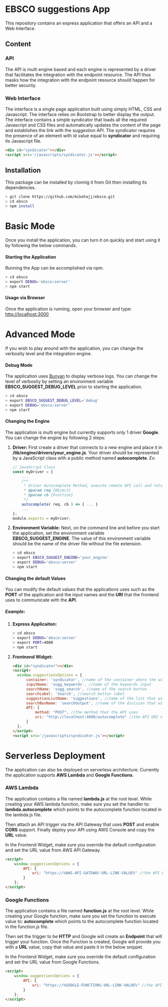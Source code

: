 # EBSCO suggestions App
This repository contains an express application that offers an API and a Web Interface.

## Content

### API
The API is multi engine based and each engine is represented by a driver that facilitates the integration with the endpoint resource.
The API thus masks how the integration with the endpoint resource should happen for better security.

### Web Interface
The interface is a single page application built using simply HTML, CSS and Javascript.
The interface relies on Bootstrap to better display the output.
The interface contains a simple syndicator that loads all the required Javascript and CSS files and automatically updates the content of the page and establishes the link with the suggestion API.
The syndicator requires the presence of an element with id value equal to **syndicator** and requiring its Javascript file.

```html
<div id="syndicator"></div>
<script src='/javascripts/syndicator.js'></script>
```

## Installation
This package can be installed by clonnig it from Git then installing its dependencies.
```bash
> git clone https://github.com/mikehajj/ebsco.git
> cd ebsco
> npm install
```

# Basic Mode
Once you install the application, you can turn it on quickly and start using it by following the below commands.

#### Starting the Application
Running the App can be accomplished via npm.
```bash
> cd ebsco
> export DEBUG='ebsco:server'
> npm start
```

#### Usage via Browser
Once the application is running, open your browser and type: [http://localhost:3000](http://localhost:3000)

# Advanced Mode 
If you wish to play around with the application, you can change the verbosity level and the integration engine.

#### Debug Mode
The application uses [Bunyan](https://www.npmjs.com/package/bunyan#levels) to display verbose logs. 
You can change the level of verbosity by setting an environment variable **EBSCO_SUGGEST_DEBUG_LEVEL** prior to starting the application.
```bash
> cd ebsco
> export EBSCO_SUGGEST_DEBUG_LEVEL='debug'
> export DEBUG='ebsco:server'
> npm start
```

#### Changing the Engine
The application is multi engine but currently supports only 1 driver **Google**.
You can change the engine by following 2 steps:
1. **Driver:**
    First create a driver that connects to a new engine and place it in **/lib/engine/drivers/your_engine.js**.
    Your driver should be represented by a JavaScript class with a public method named **autocomplete**.
    *Ex:*
    ```js
    // JavaScript Class
    const myDriver = { 
        ... 
        /**
	     * Driver Autocomplete Method, execute remote API call and return a JSON response
	     * @param req {Object}
	     * @param cb {Function}
	     */
        autocomplete( req, cb ) => { ... }
        ...
    };
    module.exports = myDriver;
    ```

2. **Environment Variable:**
    Next, on the command line and before you start the application, set the environment variable **EBSCO_SUGGEST_ENGINE**.
    The value of this environment variable should be the name of the driver file without the file extension.
    ```bash
    > cd ebsco
    > export EBSCO_SUGGEST_ENGINE='your_engine'
    > export DEBUG='ebsco:server'
    > npm start
    ```
   
#### Changing the default Values
You can modify the default values that the applications uses such as the **PORT** of the application and the input names and the **URI** that the frontend uses to communicate with the **API**.
   
##### Example: 
1. **Express Applicaiton:**
      ```bash
      > cd ebsco
      > export DEBUG='ebsco:server'
      > export PORT=4000
      > npm start
      ```
    
2. **Frontnend Widget:**
      ```html
      <div id="syndicator"></div>
      <script>
    	window.suggestionsOptions = {
    		container: 'syndicator', //name of the container where the widget populates
    		inputName: 'sugg_keywords', //name of the keywords input 
    		searchName: 'sugg_search', //name of the search button
    		searchLabel: 'Search', //search button label
    		suggestionListName: 'suggestions', //name of the list that will show the suggestions
    		searchBoxName: 'searchOutput', //name of the division that will display the error message if any
    		API: {
    			method: "POST", //the method that the API uses
    			uri: "http://localhost:4000/autocomplete" //the API URI value
    		}
    	};
      </script>
      <script src='/javascripts/syndicator.js'></script>
      ```
      
# Serverless Deployment
The application can also be deployed on serverless architecture. Currently the application supports **AWS Lambda** and **Google Functions**.

### AWS Lambda
The application contains a file named **lambda.js** at the root level. While creating your AWS lambda function, make sure you set the handler to: **lambda.autocomplete** which points to the autocomplete function located in the lambda.js file.

Then attach an API trigger via the API Gateway that uses **POST** and enable **CORS** support. Finally deploy your API using AWS Console and copy the **URL** value.

In the Frontend Widget, make sure you override the default configuration and set the URL value from AWS API Gateway.
```html
<script>
    window.suggestionsOptions = {
    	API: {
    		uri: "https://%AWS-API-GATEWAY-URL-LINK-VALUE%" //the API URI value
    	}
    };
</script>
```

### Google Functions
The application contains a file named **function.js** at the root level. While creating your Google function, make sure you set the function to execute value to: **autocomplete** which points to the autocomplete function located in the function.js file.

Then set the trigger to be **HTTP** and Google will create an **Endpoint** that will trigger your function. Once the Function is created, Google will provide you with a **URL** value, copy that value and paste it in the below snippet.

In the Frontend Widget, make sure you override the default configuration and set the URL value from Google Functions.
```html
<script>
    window.suggestionsOptions = {
    	API: {
    		uri: "https://%GOOGLE-FUNCTIONS-URL-LINK-VALUE%" //the API URI value
    	}
    };
</script>
```